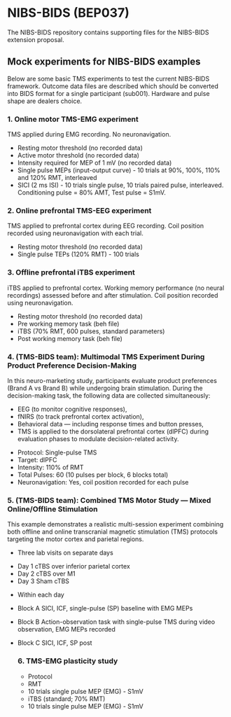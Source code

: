 # NIBS-BIDS (BEP037)

The NIBS-BIDS repository contains supporting files for the NIBS-BIDS extension proposal.

## Mock experiments for NIBS-BIDS examples

Below are some basic TMS experiments to test the current NIBS-BIDS framework.
Outcome data files are described which should be converted into BIDS format
for a single participant (sub001). Hardware and pulse shape are dealers choice.

### 1. Online motor TMS-EMG experiment
TMS applied during EMG recording. No neuronavigation.

* Resting motor threshold (no recorded data) 
* Active motor threshold (no recorded data)
* Intensity required for MEP of 1 mV (no recorded data)
* Single pulse MEPs (input-output curve) - 10 trials at 90%, 100%, 110% and 120% RMT, interleaved
* SICI (2 ms ISI) - 10 trials single pulse, 10 trials paired pulse, interleaved. Conditioning pulse = 80% AMT, Test pulse = S1mV.

### 2. Online prefrontal TMS-EEG experiment
TMS applied to prefrontal cortex during EEG recording. Coil position recorded using neuronavigation
with each trial. 

* Resting motor threshold (no recorded data) 
* Single pulse TEPs (120% RMT) - 100 trials

### 3. Offline prefrontal iTBS experiment
iTBS applied to prefrontal cortex. Working memory performance (no neural recordings)
assessed before and after stimulation. Coil position recorded using neuronavigation.

* Resting motor threshold (no recorded data) 
* Pre working memory task (beh file)
* iTBS (70% RMT, 600 pulses, standard parameters)
* Post working memory task (beh file)

### 4. (TMS-BIDS team): Multimodal TMS Experiment During Product Preference Decision-Making
In this neuro-marketing study, participants evaluate product preferences (Brand A vs Brand B) while undergoing brain stimulation.
During the decision-making task, the following data are collected simultaneously:
- EEG (to monitor cognitive responses),
- fNIRS (to track prefrontal cortex activation),
- Behavioral data — including response times and button presses,
- TMS is applied to the dorsolateral prefrontal cortex (dlPFC) during evaluation phases to modulate decision-related activity.

* Protocol: Single-pulse TMS
* Target: dlPFC 
* Intensity: 110% of RMT
* Total Pulses: 60 (10 pulses per block, 6 blocks total)
* Neuronavigation: Yes, coil position recorded for each pulse

### 5. (TMS-BIDS team): Combined TMS Motor Study — Mixed Online/Offline Stimulation
This example demonstrates a realistic multi-session experiment combining both offline and online transcranial magnetic stimulation (TMS) protocols targeting the motor cortex and parietal regions.

* Three lab visits on separate days
- Day 1 cTBS over inferior parietal cortex
- Day 2 cTBS over M1
- Day 3 Sham cTBS

* Within each day
- Block A SICI, ICF, single-pulse (SP) baseline with EMG MEPs
- Block B Action-observation task with single-pulse TMS during video observation, EMG MEPs recorded
- Block C SICI, ICF, SP post

  ### 6. TMS-EMG plasticity study

  * Protocol
  - RMT
  - 10 trials single pulse MEP (EMG) - S1mV
  - iTBS (standard; 70% RMT)
  - 10 trials single pulse MEP (EMG) - S1mV
